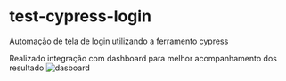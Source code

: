 # test-cypress-login
Automação de tela de login utilizando a ferramento cypress

  Realizado integração com dashboard para melhor acompanhamento dos resultado
![dasboard](https://github.com/Rodriguessarah/test-cypress-login/assets/123901141/abbfe04a-9dbe-40d3-b6d7-c5b6fed97b55)
